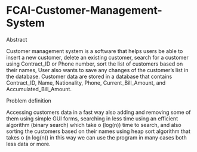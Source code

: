 # FCAI-Customer-Management-System

Abstract

Customer management system is a software that helps users be able to insert a new customer, delete an existing customer, search for a customer using Contract_ID or Phone number, sort the list of customers based on their names, User also wants to save any changes of the customer’s list in the database. Customer data are stored in a database that contains Contract_ID, Name, Nationality, Phone, Current_Bill_Amount, and Accumulated_Bill_Amount.





Problem definition

Accessing customers data in a fast way also adding and removing some of them using simple GUI forms, searching in less time using an efficient algorithm (binary search) which take o (log(n)) time to search, and also sorting the customers based on their names using heap sort algorithm that takes 
o (n log(n))  in this way we can use the program in many cases both less data or more.
